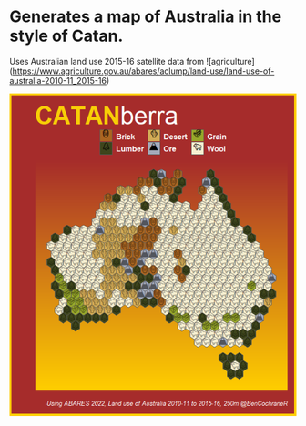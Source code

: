 # Generates a map of Australia in the style of Catan.

Uses Australian land use 2015-16 satellite data from ![agriculture] (https://www.agriculture.gov.au/abares/aclump/land-use/land-use-of-australia-2010-11_2015-16)

![map](CATANberra_draft_2.png)
